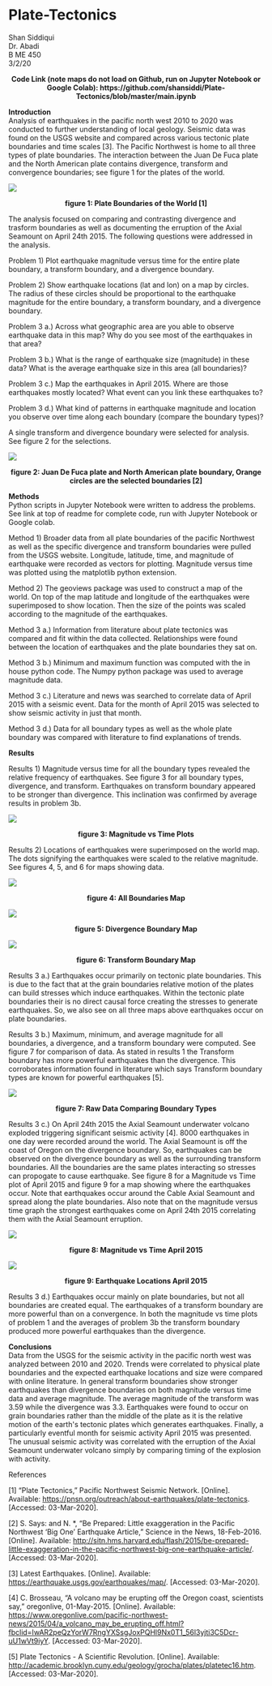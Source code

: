 # Plate-Tectonics
Shan Siddiqui<br />
Dr. Abadi<br />
B ME 450<br />
3/2/20<br />
<p align="center">
<b>Code Link (note maps do not load on Github, run on Jupyter Notebook or Google Colab): https://github.com/shansiddi/Plate-Tectonics/blob/master/main.ipynb</b><br>

<b>Introduction</b><br>
Analysis of earthquakes in the pacific north west 2010 to 2020 was conducted to further understanding of local geology. Seismic data was found on the USGS website and compared across various tectonic plate boundaries and time scales [3]. The Pacific Northwest is home to all three types of plate boundaries. The interaction between the Juan De Fuca plate and the North American plate contains divergence, transform and convergence boundaries; see figure 1 for the plates of the world.

![](images/fig1.jpg)
<p align="center">
<b>figure 1: Plate Boundaries of the World [1]</b><br>

The analysis focused on comparing and contrasting divergence and trasform boundaries as well as documenting the erruption of the Axial Seamount on April 24th 2015. The following questions were addressed in the analysis. 

Problem 1) Plot earthquake magnitude versus time for the entire plate boundary, a transform boundary, and a divergence boundary. 

Problem 2) Show earthquake locations (lat and lon) on a map by circles. The radius of these circles
should be proportional to the earthquake magnitude for the entire boundary, a transform boundary, and a divergence boundary.

Problem 3 a.) Across what geographic area are you able to observe earthquake data in this map? Why do you see most of the earthquakes in that area? 

Problem 3 b.) What is the range of earthquake size (magnitude) in these data? What is the average earthquake size in this area (all boundaries)? 

Problem 3 c.) Map the earthquakes in April 2015. Where are those earthquakes mostly located? What event can you link these earthquakes to? 

Problem 3 d.) What kind of patterns in earthquake magnitude and location you observe over time along each boundary (compare the boundary types)?

A single transform and divergence boundary were selected for analysis. See figure 2 for the selections.

![](images/fig2.jpg)
<p align="center">
<b>figure 2: Juan De Fuca plate and North American plate boundary, Orange circles are the selected boundaries [2]</b><br>  

<b>Methods</b><br>
Python scripts in Jupyter Notebook were written to address the problems. See link at top of readme for complete code, run with Jupyter Notebook or Google colab.

Method 1) Broader data from all plate boundaries of the pacific Northwest as well as the specific divergence and transform boundaries were pulled from the USGS website. Longitude, latitude, time, and magnitude of earthquake were recorded as vectors for plotting. Magnitude versus time was plotted using the matplotlib python extension.

Method 2) The geoviews package was used to construct a map of the world. On top of the map latitude and longitude of the earthquakes were superimposed to show location. Then the size of the points was scaled according to the magnitude of the earthquakes.

Method 3 a.) Information from literature about plate tectonics was compared and fit within the data collected. Relationships were found between the location of earthquakes and the plate boundaries they sat on. 

Method 3 b.) Minimum and maximum function was computed with the in house python code. The Numpy python package was used to average magnitude data.

Method 3 c.) Literature and news was searched to correlate data of April 2015 with a seismic event. Data for the month of April 2015 was selected to show seismic activity in just that month. 

Method 3 d.) Data for all boundary types as well as the whole plate boundary was compared with literature to find explanations of trends.

<b>Results</b><br>

Results 1) Magnitude versus time for all the boundary types revealed the relative frequency of earthquakes. See figure 3 for all boundary types, divergence, and transform. Earthquakes on transform boundary appeared to be stronger than divergence. This inclination was confirmed by average results in problem 3b. 

![](images/fig3.png)
<p align="center">
<b>figure 3: Magnitude vs Time Plots</b><br> 
  
Results 2) Locations of earthquakes were superimposed on the world map. The dots signifying the earthquakes were scaled to the relative magnitude. See figures 4, 5, and 6 for maps showing data.

![](images/fig4.png)
<p align="center">
<b>figure 4: All Boundaries Map</b><br> 
  
![](images/fig5.png)
<p align="center">
<b>figure 5: Divergence Boundary Map</b><br> 
  
![](images/fig6.png)
<p align="center">
<b>figure 6: Transform Boundary Map</b><br>   

Results 3 a.) Earthquakes occur primarily on tectonic plate boundaries. This is due to the fact that at the grain boundaries relative motion of the plates can build stresses which induce earthquakes. Within the tectonic plate boundaries their is no direct causal force creating the stresses to generate earthquakes. So, we also see on all three maps above earthquakes occur on plate boundaries.

Results 3 b.) Maximum, minimum, and average magnitude for all boundaries, a divergence, and a transform boundary were computed. See figure 7 for comparison of data. As stated in results 1 the Transform boundary has more powerful earthquakes than the divergence. This corroborates information found in literature which says Transform boundary types are known for powerful earthquakes [5].

![](images/fig7.png)
<p align="center">
<b>figure 7: Raw Data Comparing Boundary Types</b><br>  
  
Results 3 c.) On April 24th 2015 the Axial Seamount underwater volcano exploded triggering significant seismic activity [4]. 8000 earthquakes in one day were recorded around the world. The Axial Seamount is off the coast of Oregon on the divergence boundary. So, earthquakes can be observed on the divergence boundary as well as the surrounding transform boundaries. All the boundaries are the same plates interacting so stresses can propogate to cause earthquake. See figure 8 for a Magnitude vs Time plot of April 2015 and figure 9 for a map showing where the earthquakes occur. Note that earthquakes occur around the Cable Axial Seamount and spread along the plate boundaries. Also note that on the magnitude versus time graph the strongest earthquakes come on April 24th 2015 correlating them with the Axial Seamount erruption.

![](images/fig8.png)
<p align="center">
<b>figure 8: Magnitude vs Time April 2015</b><br>  
  
![](images/fig9.png)
<p align="center">
<b>figure 9: Earthquake Locations April 2015</b><br>  

Results 3 d.) Earthquakes occur mainly on plate boundaries, but not all boundaries are created equal. The earthquakes of a transform boundary are more powerful than on a convergence. In both the magnitude vs time plots of problem 1 and the averages of problem 3b the transform boundary produced more powerful earthquakes than the divergence. 

<b>Conclusions</b><br>
Data from the USGS for the seismic activity in the pacific north west was analyzed between 2010 and 2020. Trends were correlated to physical plate boundaries and the expected earthquake locations and size were compared with online literature. In general transform boundaries show stronger earthquakes than divergence boundaries on both magnitude versus time data and average magnitude. The average magnitude of the transform was 3.59 while the divergence was 3.3. Earthquakes were found to occur on grain boundaries rather than the middle of the plate as it is the relative motion of the earth's tectonic plates which generates earthquakes. Finally, a particularly eventful month for seismic activity April 2015 was presented. The unusual seismic activity was correlated with the erruption of the Axial Seamount underwater volcano simply by comparing timing of the explosion with activity. 


References

[1] “Plate Tectonics,” Pacific Northwest Seismic Network. [Online]. Available: https://pnsn.org/outreach/about-earthquakes/plate-tectonics. [Accessed: 03-Mar-2020].

[2] S. Says: and N. *, “Be Prepared: Little exaggeration in the Pacific Northwest ‘Big One’ Earthquake Article,” Science in the News, 18-Feb-2016. [Online]. Available: http://sitn.hms.harvard.edu/flash/2015/be-prepared-little-exaggeration-in-the-pacific-northwest-big-one-earthquake-article/. [Accessed: 03-Mar-2020].

[3] Latest Earthquakes. [Online]. Available: https://earthquake.usgs.gov/earthquakes/map/. [Accessed: 03-Mar-2020].

[4] C. Brosseau, “A volcano may be erupting off the Oregon coast, scientists say,” oregonlive, 01-May-2015. [Online]. Available: https://www.oregonlive.com/pacific-northwest-news/2015/04/a_volcano_may_be_erupting_off.html?fbclid=IwAR2peQzYorW7RngYXSsgJoxPQHl9Nx0T1_56l3yjti3C5Dcr-uU1wVt9iyY. [Accessed: 03-Mar-2020].

[5] Plate Tectonics - A Scientific Revolution. [Online]. Available: http://academic.brooklyn.cuny.edu/geology/grocha/plates/platetec16.htm. [Accessed: 03-Mar-2020].
